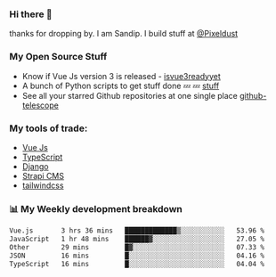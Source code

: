 ### Hi there 👋

thanks for dropping by.
I am Sandip. I build stuff at [@Pixeldust](github.com/pixeldust-in/)

###  **My Open Source Stuff**

 - Know if Vue Js version 3 is released -  [isvue3readyyet](https://github.com/sandiprb/isvue3readyyet)
 - A bunch of Python scripts to get stuff done 💤 💤 [stuff](https://github.com/sandiprb/stuff)
 - See all your starred Github repositories at one single place [github-telescope](https://github.com/sandiprb/github-telescope)



###  **My tools of trade:**
 - [Vue Js](https://github.com/vuejs/vue/)
 - [TypeScript](https://github.com/microsoft/TypeScript)
 - [Django](github.com/django/django)
 - [Strapi CMS](github.com/strapi/strapi)
 - [tailwindcss](https://github.com/tailwindlabs/tailwindcss)


###  📊 **My Weekly development breakdown**
<!--START_SECTION:waka-->

```txt
Vue.js       3 hrs 36 mins   █████████████▒░░░░░░░░░░░   53.96 %
JavaScript   1 hr 48 mins    ██████▓░░░░░░░░░░░░░░░░░░   27.05 %
Other        29 mins         █▓░░░░░░░░░░░░░░░░░░░░░░░   07.33 %
JSON         16 mins         █░░░░░░░░░░░░░░░░░░░░░░░░   04.16 %
TypeScript   16 mins         █░░░░░░░░░░░░░░░░░░░░░░░░   04.04 %
```

<!--END_SECTION:waka-->

